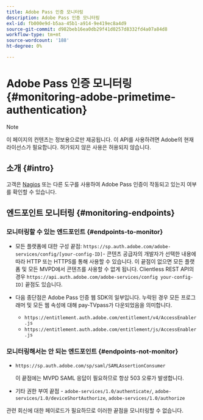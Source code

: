 ```yaml
---
title: Adobe Pass 인증 모니터링
description: Adobe Pass 인증 모니터링
exl-id: fb000e9d-b5aa-45b1-a914-9e419ec8a4d9
source-git-commit: d982beb16ea0db29f41d0257d8332fd4a07a84d8
workflow-type: tm+mt
source-wordcount: '188'
ht-degree: 0%

---
```


# Adobe Pass 인증 모니터링 {#monitoring-adobe-primetime-authentication}

>[!NOTE]
>
>이 페이지의 컨텐츠는 정보용으로만 제공됩니다. 이 API를 사용하려면 Adobe의 현재 라이선스가 필요합니다. 허가되지 않은 사용은 허용되지 않습니다.

## 소개 {#intro}

고객은 [Nagios](http://www.nagios.org) 또는 다른 도구를 사용하여 Adobe Pass 인증이 작동되고 있는지 여부를 확인할 수 있습니다.

## 엔드포인트 모니터링 {#monitoring-endpoints}

### 모니터링할 수 있는 엔드포인트 {#endpoints-to-monitor}

* 모든 플랫폼에 대한 구성 끝점: `https://sp.auth.adobe.com/adobe-services/config/[your-config-ID]`- 콘텐츠 공급자의 개발자가 선택한 내용에 따라 HTTP 또는 HTTPS를 통해 사용할 수 있습니다. 이 끝점이 없으면 모든 플랫폼 및 모든 MVPD에서 콘텐츠를 사용할 수 없게 됩니다. Clientless REST API의 경우 `https://api.auth.adobe.com/adobe-services/config your-config-ID]` 끝점도 있습니다.

* 다음 종단점은 Adobe Pass 인증 웹 SDK의 일부입니다.  누락된 경우 모든 프로그래머 및 모든 웹 속성에 대해 pay-TVpass가 다운되었음을 의미합니다.

   * `https://entitlement.auth.adobe.com/entitlement/v4/AccessEnabler.js`
   * `https://entitlement.auth.adobe.com/entitlement/js/AccessEnabler.js`


### 모니터링해서는 안 되는 엔드포인트 {#endpoints-not-monitor}

* `https://sp.auth.adobe.com/sp/saml/SAMLAssertionConsumer`

  이 끝점에는 MVPD SAML 응답이 필요하므로 항상 503 오류가 발생합니다.

* 기타 권한 부여 끝점 - `adobe-services/1.0/authenticate/`, `adobe-services/1.0/deviceShortAuthorize`, `adobe-services/1.0/authorize`

관련 회신에 대한 페이로드가 필요하므로 이러한 끝점을 모니터링할 수 없습니다.

